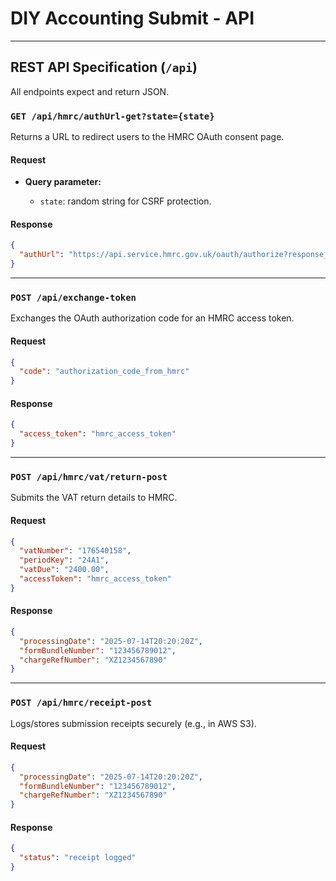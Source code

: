 # DIY Accounting Submit - API

---

## REST API Specification (`/api`)

All endpoints expect and return JSON.

### **`GET /api/hmrc/authUrl-get?state={state}`**

Returns a URL to redirect users to the HMRC OAuth consent page.

#### Request

* **Query parameter:**

    * `state`: random string for CSRF protection.

#### Response

```json
{
  "authUrl": "https://api.service.hmrc.gov.uk/oauth/authorize?response_type=code&client_id=CLIENT_ID&redirect_uri=https://yourapp.com&scope=write:vat+read:vat&state=providedState"
}
```

---

### **`POST /api/exchange-token`**

Exchanges the OAuth authorization code for an HMRC access token.

#### Request

```json
{
  "code": "authorization_code_from_hmrc"
}
```

#### Response

```json
{
  "access_token": "hmrc_access_token"
}
```

---

### **`POST /api/hmrc/vat/return-post`**

Submits the VAT return details to HMRC.

#### Request

```json
{
  "vatNumber": "176540158",
  "periodKey": "24A1",
  "vatDue": "2400.00",
  "accessToken": "hmrc_access_token"
}
```

#### Response

```json
{
  "processingDate": "2025-07-14T20:20:20Z",
  "formBundleNumber": "123456789012",
  "chargeRefNumber": "XZ1234567890"
}
```

---

### **`POST /api/hmrc/receipt-post`**

Logs/stores submission receipts securely (e.g., in AWS S3).

#### Request

```json
{
  "processingDate": "2025-07-14T20:20:20Z",
  "formBundleNumber": "123456789012",
  "chargeRefNumber": "XZ1234567890"
}
```

#### Response

```json
{
  "status": "receipt logged"
}
```
